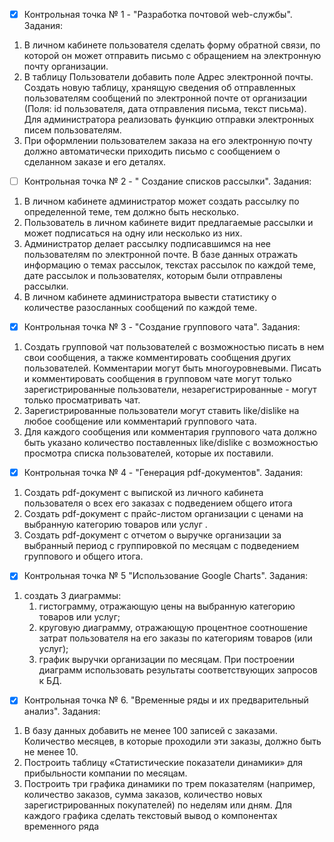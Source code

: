 - [x] Контрольная точка № 1 - "Разработка почтовой web-службы".
Задания:
1. В личном кабинете пользователя сделать форму обратной связи, по которой он может отправить письмо с обращением на электронную почту организации. 
2. В таблицу Пользователи добавить поле Адрес электронной почты. Создать новую таблицу, хранящую сведения об отправленных пользователям сообщений по электронной почте от организации (Поля: id пользователя, дата отправления письма, текст письма). Для администратора реализовать функцию отправки электронных писем пользователям.
3. При оформлении пользователем заказа на его электронную почту должно автоматически приходить письмо с сообщением о сделанном заказе и его деталях.

- [ ] Контрольная точка № 2 - " Создание списков рассылки".
Задания:
1. В личном кабинете администратор может создать рассылку по определенной теме, тем должно быть несколько.
2. Пользователь в личном кабинете видит предлагаемые рассылки и может подписаться на одну или несколько из них. 
3. Администратор делает рассылку подписавшимся на нее пользователям по электронной почте. В базе данных отражать информацию о темах рассылок, текстах рассылок по каждой теме, дате рассылок и пользователях, которым были отправлены рассылки. 
4. В личном кабинете администратора вывести статистику о количестве разосланных сообщений по каждой теме. 

- [x] Контрольная точка № 3 - "Создание группового чата".
Задания:
1. Создать групповой чат пользователей с возможностью писать в нем свои сообщения, а также комментировать сообщения других пользователей. Комментарии могут быть многоуровневыми. Писать и комментировать сообщения в групповом чате могут только зарегистрированные пользователи, незарегистрированные - могут только просматривать чат. 
2. Зарегистрированные пользователи могут ставить like/dislike на любое сообщение или комментарий группового чата.
3. Для каждого сообщения или комментария группового чата должно быть указано количество поставленных like/dislike с возможностью просмотра списка пользователей, которые их поставили.

- [x] Контрольная точка № 4 - "Генерация pdf-документов".
Задания:
1. Создать pdf-документ с выпиской из личного кабинета пользователя о всех его заказах с подведением общего итога 
2. Создать pdf-документ с прайс-листом организации с ценами на выбранную категорию товаров или услуг .
3. Создать pdf-документ с отчетом о выручке организации за выбранный период с группировкой по месяцам с подведением группового и общего итога.

- [x] Контрольная точка № 5 "Использование Google Charts". 
Задания:
1. создать 3 диаграммы: 
   1) гистограмму, отражающую цены на выбранную категорию товаров или услуг; 
   2) круговую диаграмму, отражающую процентное соотношение затрат пользователя на его заказы по категориям товаров (или услуг); 
   3) график выручки организации по месяцам. 
При построении диаграмм использовать результаты соответствующих запросов к БД.
   
- [x] Контрольная точка № 6. "Временные ряды и их предварительный анализ".
Задания:
1.	В базу данных добавить не менее 100 записей с заказами. Количество месяцев, в которые проходили эти заказы, должно быть не менее 10.
2.	Построить таблицу «Статистические показатели динамики» для прибыльности компании по месяцам.
3.	Построить три графика динамики по трем показателям (например, количество заказов, сумма заказов, количество новых зарегистрированных покупателей) по неделям или дням. Для каждого графика сделать текстовый вывод о компонентах временного ряда


